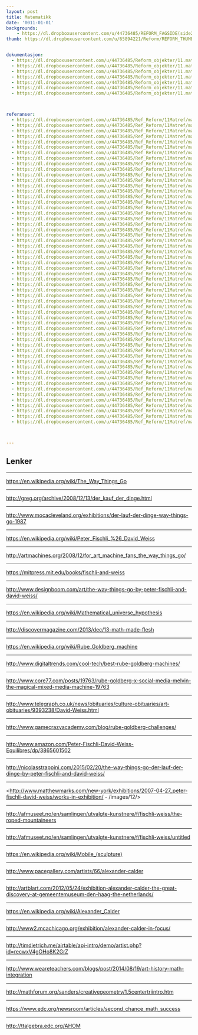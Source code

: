 ```yaml
---
layout: post
title: Matematikk
date: '0011-01-01'
backgrounds:
    - https://dl.dropboxusercontent.com/u/44736485/REFORM_FAGSIDE(side2)/11.Matematikk2m.jpg
thumb: https://dl.dropboxusercontent.com/u/65894221/Reform/REFORM_THUMBNAILS/11.Matematikk.jpg


dokumentasjon:
  - https://dl.dropboxusercontent.com/u/44736485/Reform_objekter/11.mat1.jpg
  - https://dl.dropboxusercontent.com/u/44736485/Reform_objekter/11.mat2.jpg
  - https://dl.dropboxusercontent.com/u/44736485/Reform_objekter/11.mat3.jpg
  - https://dl.dropboxusercontent.com/u/44736485/Reform_objekter/11.mat4.jpg
  - https://dl.dropboxusercontent.com/u/44736485/Reform_objekter/11.mat5.jpg
  - https://dl.dropboxusercontent.com/u/44736485/Reform_objekter/11.mat6.jpg
  - https://dl.dropboxusercontent.com/u/44736485/Reform_objekter/11.mat7.jpg



referanser:
  - https://dl.dropboxusercontent.com/u/44736485/Ref_Reform/11Matref/matref01.jpg
  - https://dl.dropboxusercontent.com/u/44736485/Ref_Reform/11Matref/matref02.jpg
  - https://dl.dropboxusercontent.com/u/44736485/Ref_Reform/11Matref/matref03.jpg
  - https://dl.dropboxusercontent.com/u/44736485/Ref_Reform/11Matref/matref04.jpg
  - https://dl.dropboxusercontent.com/u/44736485/Ref_Reform/11Matref/matref05.jpg
  - https://dl.dropboxusercontent.com/u/44736485/Ref_Reform/11Matref/matref06.jpg
  - https://dl.dropboxusercontent.com/u/44736485/Ref_Reform/11Matref/matref08.jpg
  - https://dl.dropboxusercontent.com/u/44736485/Ref_Reform/11Matref/matref09.jpg
  - https://dl.dropboxusercontent.com/u/44736485/Ref_Reform/11Matref/matref10.jpg
  - https://dl.dropboxusercontent.com/u/44736485/Ref_Reform/11Matref/matref11.jpg
  - https://dl.dropboxusercontent.com/u/44736485/Ref_Reform/11Matref/matref12.jpg
  - https://dl.dropboxusercontent.com/u/44736485/Ref_Reform/11Matref/matref13.jpg
  - https://dl.dropboxusercontent.com/u/44736485/Ref_Reform/11Matref/matref14.jpg
  - https://dl.dropboxusercontent.com/u/44736485/Ref_Reform/11Matref/matref14b.jpg
  - https://dl.dropboxusercontent.com/u/44736485/Ref_Reform/11Matref/matref15.jpg
  - https://dl.dropboxusercontent.com/u/44736485/Ref_Reform/11Matref/matref16.jpg
  - https://dl.dropboxusercontent.com/u/44736485/Ref_Reform/11Matref/matref17.jpg
  - https://dl.dropboxusercontent.com/u/44736485/Ref_Reform/11Matref/matref18.jpg
  - https://dl.dropboxusercontent.com/u/44736485/Ref_Reform/11Matref/matref19.jpg
  - https://dl.dropboxusercontent.com/u/44736485/Ref_Reform/11Matref/matref20.jpg
  - https://dl.dropboxusercontent.com/u/44736485/Ref_Reform/11Matref/matref21.jpg
  - https://dl.dropboxusercontent.com/u/44736485/Ref_Reform/11Matref/matref23.jpg
  - https://dl.dropboxusercontent.com/u/44736485/Ref_Reform/11Matref/matref24.jpg
  - https://dl.dropboxusercontent.com/u/44736485/Ref_Reform/11Matref/matref25.jpg
  - https://dl.dropboxusercontent.com/u/44736485/Ref_Reform/11Matref/matref26.jpg
  - https://dl.dropboxusercontent.com/u/44736485/Ref_Reform/11Matref/matref27.jpg
  - https://dl.dropboxusercontent.com/u/44736485/Ref_Reform/11Matref/matref27b.jpg
  - https://dl.dropboxusercontent.com/u/44736485/Ref_Reform/11Matref/matref28.jpg
  - https://dl.dropboxusercontent.com/u/44736485/Ref_Reform/11Matref/matref29.jpg
  - https://dl.dropboxusercontent.com/u/44736485/Ref_Reform/11Matref/matref29b.jpg
  - https://dl.dropboxusercontent.com/u/44736485/Ref_Reform/11Matref/matref30.jpg
  - https://dl.dropboxusercontent.com/u/44736485/Ref_Reform/11Matref/matref30b.jpg
  - https://dl.dropboxusercontent.com/u/44736485/Ref_Reform/11Matref/matref30c.jpg
  - https://dl.dropboxusercontent.com/u/44736485/Ref_Reform/11Matref/matref30d.jpg
  - https://dl.dropboxusercontent.com/u/44736485/Ref_Reform/11Matref/matref31.jpg
  - https://dl.dropboxusercontent.com/u/44736485/Ref_Reform/11Matref/matref32.jpg
  - https://dl.dropboxusercontent.com/u/44736485/Ref_Reform/11Matref/matref32b.jpg
  - https://dl.dropboxusercontent.com/u/44736485/Ref_Reform/11Matref/matref32c.jpg
  - https://dl.dropboxusercontent.com/u/44736485/Ref_Reform/11Matref/matref33.jpg
  - https://dl.dropboxusercontent.com/u/44736485/Ref_Reform/11Matref/matref34.jpg
  - https://dl.dropboxusercontent.com/u/44736485/Ref_Reform/11Matref/matref36.jpg
  - https://dl.dropboxusercontent.com/u/44736485/Ref_Reform/11Matref/matref37.jpg
  - https://dl.dropboxusercontent.com/u/44736485/Ref_Reform/11Matref/matref38.jpg
  - https://dl.dropboxusercontent.com/u/44736485/Ref_Reform/11Matref/matref39.jpg
  - https://dl.dropboxusercontent.com/u/44736485/Ref_Reform/11Matref/matref40.jpg
  - https://dl.dropboxusercontent.com/u/44736485/Ref_Reform/11Matref/matref40b.jpg
  - https://dl.dropboxusercontent.com/u/44736485/Ref_Reform/11Matref/matref40c.jpg
  - https://dl.dropboxusercontent.com/u/44736485/Ref_Reform/11Matref/matref41.jpg
  - https://dl.dropboxusercontent.com/u/44736485/Ref_Reform/11Matref/matref41b.jpg
  - https://dl.dropboxusercontent.com/u/44736485/Ref_Reform/11Matref/matref42.jpg
  - https://dl.dropboxusercontent.com/u/44736485/Ref_Reform/11Matref/matref43.jpg
  - https://dl.dropboxusercontent.com/u/44736485/Ref_Reform/11Matref/matref44.jpg
  - https://dl.dropboxusercontent.com/u/44736485/Ref_Reform/11Matref/matref45.jpg
  - https://dl.dropboxusercontent.com/u/44736485/Ref_Reform/11Matref/matref46.jpg
  - https://dl.dropboxusercontent.com/u/44736485/Ref_Reform/11Matref/matref47.jpg
  - https://dl.dropboxusercontent.com/u/44736485/Ref_Reform/11Matref/matref48.jpg



---
```



## Lenker<a id="lenker"></a>

* * *
<https://en.wikipedia.org/wiki/The_Way_Things_Go>

* * *
<http://greg.org/archive/2008/12/13/der_kauf_der_dinge.html>

* * *
<http://www.mocacleveland.org/exhibitions/der-lauf-der-dinge-way-things-go-1987>

* * *
<https://en.wikipedia.org/wiki/Peter_Fischli_%26_David_Weiss>

* * *
<http://artmachines.org/2008/12/for_art_machine_fans_the_way_things_go/>

* * *
<https://mitpress.mit.edu/books/fischli-and-weiss>

* * *
<http://www.designboom.com/art/the-way-things-go-by-peter-fischli-and-david-weiss/>

* * *
<https://en.wikipedia.org/wiki/Mathematical_universe_hypothesis>

* * *
<http://discovermagazine.com/2013/dec/13-math-made-flesh>

* * *
<https://en.wikipedia.org/wiki/Rube_Goldberg_machine>

* * *
<http://www.digitaltrends.com/cool-tech/best-rube-goldberg-machines/>

* * *
<http://www.core77.com/posts/19763/rube-goldberg-x-social-media-melvin-the-magical-mixed-media-machine-19763>

* * *
<http://www.telegraph.co.uk/news/obituaries/culture-obituaries/art-obituaries/9393238/David-Weiss.html>

* * *
<http://www.gamecrazyacademy.com/blog/rube-goldberg-challenges/>

* * *
<http://www.amazon.com/Peter-Fischli-David-Weiss-Equilibres/dp/3865601502>

* * *
<http://nicolasstrappini.com/2015/02/20/the-way-things-go-der-lauf-der-dinge-by-peter-fischli-and-david-weiss/>

* * *
<http://www.matthewmarks.com/new-york/exhibitions/2007-04-27_peter-fischli-david-weiss/works-in-exhibition/ - /images/12/>

* * *
<http://afmuseet.no/en/samlingen/utvalgte-kunstnere/f/fischli-weiss/the-roped-mountaineers>

* * *
<http://afmuseet.no/en/samlingen/utvalgte-kunstnere/f/fischli-weiss/untitled>

* * *
<https://en.wikipedia.org/wiki/Mobile_(sculpture)>

* * *
<http://www.pacegallery.com/artists/66/alexander-calder>

* * *
<http://artblart.com/2012/05/24/exhibition-alexander-calder-the-great-discovery-at-gemeentemuseum-den-haag-the-netherlands/>

* * *
<https://en.wikipedia.org/wiki/Alexander_Calder>

* * *
<http://www2.mcachicago.org/exhibition/alexander-calder-in-focus/>

* * *
<http://timdietrich.me/airtable/api-intro/demo/artist.php?id=recwxV4gOHo8K2GrZ>

* * *
<http://www.weareteachers.com/blogs/post/2014/08/19/art-history-math-integration>

* * *
<http://mathforum.org/sanders/creativegeometry/1.5centertriintro.htm>

* * *
<https://www.edc.org/newsroom/articles/second_chance_math_success>

* * *
<http://ttalgebra.edc.org/AHOM>


